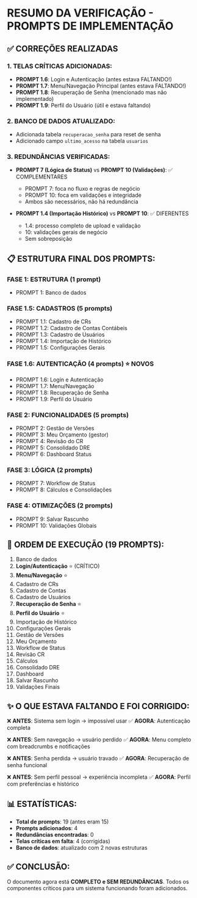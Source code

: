 # RESUMO DA VERIFICAÇÃO - PROMPTS DE IMPLEMENTAÇÃO

## ✅ CORREÇÕES REALIZADAS

### 1. TELAS CRÍTICAS ADICIONADAS:

- **PROMPT 1.6**: Login e Autenticação (antes estava FALTANDO!)
- **PROMPT 1.7**: Menu/Navegação Principal (antes estava FALTANDO!)
- **PROMPT 1.8**: Recuperação de Senha (mencionado mas não implementado)
- **PROMPT 1.9**: Perfil do Usuário (útil e estava faltando)

### 2. BANCO DE DADOS ATUALIZADO:

- Adicionada tabela `recuperacao_senha` para reset de senha
- Adicionado campo `ultimo_acesso` na tabela `usuarios`

### 3. REDUNDÂNCIAS VERIFICADAS:

- **PROMPT 7 (Lógica de Status)** vs **PROMPT 10 (Validações)**: ✅ COMPLEMENTARES

  - PROMPT 7: foca no fluxo e regras de negócio
  - PROMPT 10: foca em validações e integridade
  - Ambos são necessários, não há redundância

- **PROMPT 1.4 (Importação Histórico)** vs **PROMPT 10**: ✅ DIFERENTES
  - 1.4: processo completo de upload e validação
  - 10: validações gerais de negócio
  - Sem sobreposição

## 📋 ESTRUTURA FINAL DOS PROMPTS:

### FASE 1: ESTRUTURA (1 prompt)

- PROMPT 1: Banco de dados

### FASE 1.5: CADASTROS (5 prompts)

- PROMPT 1.1: Cadastro de CRs
- PROMPT 1.2: Cadastro de Contas Contábeis
- PROMPT 1.3: Cadastro de Usuários
- PROMPT 1.4: Importação de Histórico
- PROMPT 1.5: Configurações Gerais

### FASE 1.6: AUTENTICAÇÃO (4 prompts) ⭐ NOVOS

- PROMPT 1.6: Login e Autenticação
- PROMPT 1.7: Menu/Navegação
- PROMPT 1.8: Recuperação de Senha
- PROMPT 1.9: Perfil do Usuário

### FASE 2: FUNCIONALIDADES (5 prompts)

- PROMPT 2: Gestão de Versões
- PROMPT 3: Meu Orçamento (gestor)
- PROMPT 4: Revisão do CR
- PROMPT 5: Consolidado DRE
- PROMPT 6: Dashboard Status

### FASE 3: LÓGICA (2 prompts)

- PROMPT 7: Workflow de Status
- PROMPT 8: Cálculos e Consolidações

### FASE 4: OTIMIZAÇÕES (2 prompts)

- PROMPT 9: Salvar Rascunho
- PROMPT 10: Validações Globais

## 🎯 ORDEM DE EXECUÇÃO (19 PROMPTS):

1. Banco de dados
2. **Login/Autenticação** ⭐ (CRÍTICO)
3. **Menu/Navegação** ⭐
4. Cadastro de CRs
5. Cadastro de Contas
6. Cadastro de Usuários
7. **Recuperação de Senha** ⭐
8. **Perfil do Usuário** ⭐
9. Importação de Histórico
10. Configurações Gerais
11. Gestão de Versões
12. Meu Orçamento
13. Workflow de Status
14. Revisão CR
15. Cálculos
16. Consolidado DRE
17. Dashboard
18. Salvar Rascunho
19. Validações Finais

## ✨ O QUE ESTAVA FALTANDO E FOI CORRIGIDO:

❌ **ANTES**: Sistema sem login → impossível usar
✅ **AGORA**: Autenticação completa

❌ **ANTES**: Sem navegação → usuário perdido
✅ **AGORA**: Menu completo com breadcrumbs e notificações

❌ **ANTES**: Senha perdida → usuário travado
✅ **AGORA**: Recuperação de senha funcional

❌ **ANTES**: Sem perfil pessoal → experiência incompleta
✅ **AGORA**: Perfil com preferências e histórico

## 📊 ESTATÍSTICAS:

- **Total de prompts**: 19 (antes eram 15)
- **Prompts adicionados**: 4
- **Redundâncias encontradas**: 0
- **Telas críticas em falta**: 4 (corrigidas)
- **Banco de dados**: atualizado com 2 novas estruturas

## ✅ CONCLUSÃO:

O documento agora está **COMPLETO e SEM REDUNDÂNCIAS**. Todos os componentes críticos para um sistema funcionando foram adicionados.
